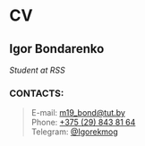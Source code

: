 # CV

## Igor Bondarenko
*Student at RSS*

### CONTACTS:
> E-mail: [m19_bond@tut.by](mailto:m19_bond@tut.by)  
> Phone: [+375 (29) 843 81 64](tel:+375298438164)  
> Telegram: [@Igorekmog](https://t.me/Igorekmog) 